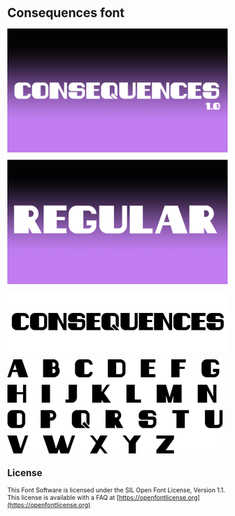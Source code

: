
# Consequences font

![Image](image1.jpg)


![Image](image2.jpg)


![Image](image2.png)


![Image](image1.png)


## License

This Font Software is licensed under the SIL Open Font License, Version 1.1.
This license is available with a FAQ at [https://openfontlicense.org](https://openfontlicense.org)
